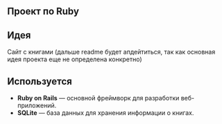 ## Проект по Ruby

## Идея
Сайт с книгами (дальше readme будет апдейтиться, так как основная идея проекта еще не определена конкретно)

## Используется
- **Ruby on Rails** — основной фреймворк для разработки веб-приложений.
- **SQLite** —  база данных для хранения информации о книгах.